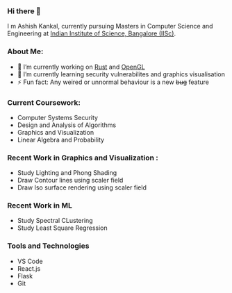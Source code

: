 ### Hi there 👋

I m Ashish Kankal, currently pursuing Masters in Computer Science and Engineering at [Indian Institute of Science, Bangalore (IISc)](https://www.iisc.ac.in/).

### About Me:

- 🔭 I’m currently working on [Rust](https://www.rust-lang.org/) and [OpenGL](https://www.opengl.org/)
- 🌱 I’m currently learning security vulnerabilites and graphics visualisation
- ⚡ Fun fact: Any weired or unnormal behaviour is a new ~~bug~~ feature

### Current Coursework:
- Computer Systems Security
- Design and Analysis of Algorithms
- Graphics and Visualization
- Linear Algebra and Probability

### Recent Work in Graphics and Visualization :
- Study Lighting and Phong Shading
- Draw Contour lines using scaler field
- Draw Iso surface rendering using scaler field

### Recent Work in ML
- Study Spectral CLustering
- Study Least Square Regression

### Tools and Technologies
- VS Code
- React.js
- Flask
- Git
